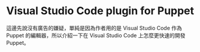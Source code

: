 # Visual Studio Code plugin for Puppet

這邊先說沒有廣告的嫌疑，單純是因為作者用的是 Visual Studio Code 作為 Puppet 的編輯器，所以介紹一下在 Visual Studio Code 上怎麼更快速的開發 Puppet。


